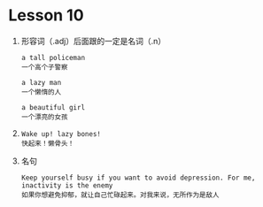 # Lesson 10

1. 形容词（.adj）后面跟的一定是名词（.n）

   ```
   a tall policeman
   一个高个子警察

   a lazy man
   一个懒惰的人

   a beautiful girl
   一个漂亮的女孩
   ```

2. ```
   Wake up! lazy bones!
   快起来！懒骨头！
   ```

3. 名句

   ```
   Keep yourself busy if you want to avoid depression. For me, inactivity is the enemy
   如果你想避免抑郁，就让自己忙碌起来。对我来说，无所作为是敌人
   ```
